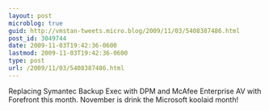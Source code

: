 ```yaml
---
layout: post
microblog: true
guid: http://vmstan-tweets.micro.blog/2009/11/03/5408387486.html
post_id: 3049744
date: 2009-11-03T19:42:36-0600
lastmod: 2009-11-03T19:42:36-0600
type: post
url: /2009/11/03/5408387486.html
---
```

Replacing Symantec Backup Exec with DPM and McAfee Enterprise AV with Forefront this month. November is drink the Microsoft koolaid month!
